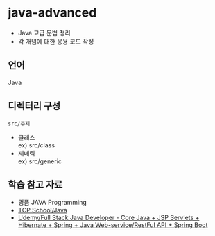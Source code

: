 # java-advanced
- Java 고급 문법 정리
- 각 개념에 대한 응용 코드 작성

## 언어
Java

## 디렉터리 구성
`src/주제`
- 클래스  
  ex) src/class
- 제네릭  
  ex) src/generic

## 학습 참고 자료
- 명품 JAVA Programming
- [TCP School/Java](http://www.tcpschool.com/java/intro)
- [Udemy/Full Stack Java Developer - Core Java + JSP Servlets +  Hibernate + Spring + Java Web-service/RestFul API + Spring Boot](https://www.udemy.com/course/full-stack-java-developer-java/)